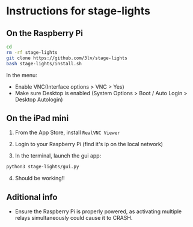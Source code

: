 # Instructions for stage-lights

## On the Raspberry Pi

```bash
cd
rm -rf stage-lights
git clone https://github.com/3lv/stage-lights
bash stage-lights/install.sh
```
In the menu:
- Enable VNC(Interface options > VNC > Yes)
- Make sure Desktop is enabled (System Options > Boot / Auto Login > Desktop Autologin)


## On the iPad mini

1. From the App Store, install `RealVNC Viewer`

2. Login to your Raspberry Pi (find it's ip on the local network)

3. In the terminal, launch the gui app:

```bash
python3 stage-lights/gui.py
```

4. Should be working!!

## Aditional info

- Ensure the Raspberry Pi is properly powered, as activating multiple relays simultaneously could cause it to CRASH.
